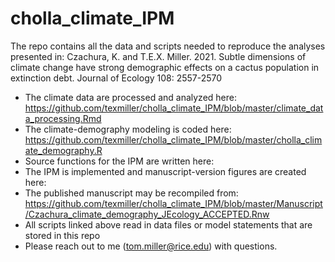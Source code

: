 # cholla_climate_IPM

The repo contains all the data and scripts needed to reproduce the analyses presented in: Czachura, K. and T.E.X. Miller. 2021. Subtle dimensions of climate change have strong demographic effects on a cactus population in extinction debt. Journal of Ecology 108: 2557-2570

* The climate data are processed and analyzed here: https://github.com/texmiller/cholla_climate_IPM/blob/master/climate_data_processing.Rmd
* The climate-demography modeling is coded here: https://github.com/texmiller/cholla_climate_IPM/blob/master/cholla_climate_demography.R
* Source functions for the IPM are written here:
* The IPM is implemented and manuscript-version figures are created here: 
* The published manuscript may be recompiled from: https://github.com/texmiller/cholla_climate_IPM/blob/master/Manuscript/Czachura_climate_demography_JEcology_ACCEPTED.Rnw
* All scripts linked above read in data files or model statements that are stored in this repo
* Please reach out to me (tom.miller@rice.edu) with questions. 
